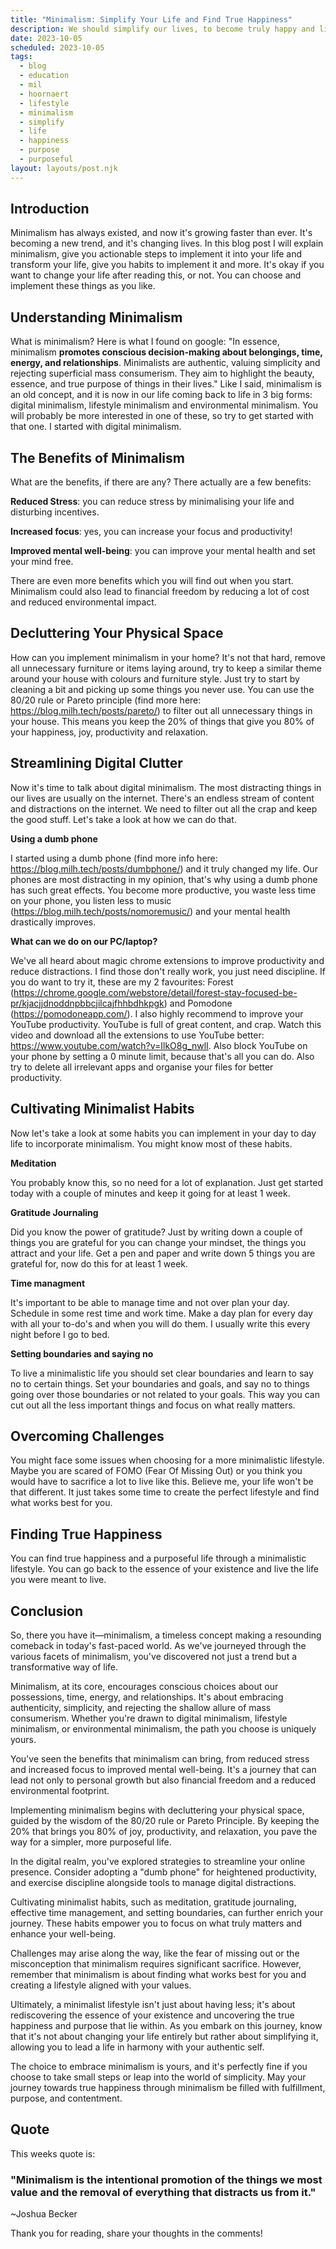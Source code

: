 ```yaml
---
title: "Minimalism: Simplify Your Life and Find True Happiness"
description: We should simplify our lives, to become truly happy and live a better life.
date: 2023-10-05
scheduled: 2023-10-05
tags:
  - blog
  - education
  - mil
  - hoornaert
  - lifestyle
  - minimalism
  - simplify
  - life
  - happiness
  - purpose
  - purposeful
layout: layouts/post.njk
---
```

## Introduction

Minimalism has always existed, and now it's growing faster than ever. It's becoming a new trend, and it's changing lives. In this blog post I will explain minimalism, give you actionable steps to implement it into your life and transform your life, give you habits to implement it and more. It's okay if you want to change your life after reading this, or not. You can choose and implement these things as you like.

## Understanding Minimalism

What is minimalism? Here is what I found on google: "In essence, minimalism **promotes conscious decision-making about belongings, time, energy, and relationships**. Minimalists are authentic, valuing simplicity and rejecting superficial mass consumerism. They aim to highlight the beauty, essence, and true purpose of things in their lives." Like I said, minimalism is an old concept, and it is now in our life coming back to life in 3 big forms: digital minimalism, lifestyle minimalism and environmental minimalism. You will probably be more interested in one of these, so try to get started with that one. I started with digital minimalism.

## The Benefits of Minimalism

What are the benefits, if there are any? There actually are a few benefits:

**Reduced Stress**: you can reduce stress by minimalising your life and disturbing incentives.

**Increased focus**: yes, you can increase your focus and productivity!

**Improved mental well-being**: you can improve your mental health and set your mind free.

There are even more benefits which you will find out when you start. Minimalism could also lead to financial freedom by reducing a lot of cost and reduced environmental impact.

## Decluttering Your Physical Space

How can you implement minimalism in your home? It's not that hard, remove all unnecessary furniture or items laying around, try to keep a similar theme around your house with colours and furniture style. Just try to start by cleaning a bit and picking up some things you never use. You can use the 80/20 rule or Pareto principle (find more here: https://blog.milh.tech/posts/pareto/) to filter out all unnecessary things in your house. This means you keep the 20% of things that give you 80% of your happiness, joy, productivity and relaxation.

## Streamlining Digital Clutter

Now it's time to talk about digital minimalism. The most distracting things in our lives are usually on the internet. There's an endless stream of content and distractions on the internet. We need to filter out all the crap and keep the good stuff. Let's take a look at how we can do that.

**Using a dumb phone**

I started using a dumb phone (find more info here: https://blog.milh.tech/posts/dumbphone/) and it truly changed my life. Our phones are most distracting in my opinion, that's why using a dumb phone has such great effects. You become more productive, you waste less time on your phone, you listen less to music (https://blog.milh.tech/posts/nomoremusic/) and your mental health drastically improves.

**What can we do on our PC/laptop?**

We've all heard about magic chrome extensions to improve productivity and reduce distractions. I find those don't really work, you just need discipline. If you do want to try it, these are my 2 favourites: Forest (https://chrome.google.com/webstore/detail/forest-stay-focused-be-pr/kjacjjdnoddnpbbcjilcajfhhbdhkpgk) and Pomodone (https://pomodoneapp.com/).
I also highly recommend to improve your YouTube productivity. YouTube is full of great content, and crap. Watch this video and download all the extensions to use YouTube better: https://www.youtube.com/watch?v=IlkO8g_nwlI. Also block YouTube on your phone by setting a 0 minute limit, because that's all you can do. 
Also try to delete all irrelevant apps and organise your files for better productivity.

## Cultivating Minimalist Habits

Now let's take a look at some habits you can implement in your day to day life to incorporate minimalism. You might know most of these habits.

**Meditation**

You probably know this, so no need for a lot of explanation. Just get started today with a couple of minutes and keep it going for at least 1 week.

**Gratitude Journaling**

Did you know the power of gratitude? Just by writing down a couple of things you are grateful for you can change your mindset, the things you attract and your life. Get a pen and paper and write down 5 things you are grateful for, now do this for at least 1 week.

**Time managment**

It's important to be able to manage time and not over plan your day. Schedule in some rest time and work time. Make a day plan for every day with all your to-do's and when you will do them. I usually write this every night before I go to bed.

**Setting boundaries and saying no**

To live a minimalistic life you should set clear boundaries and learn to say no to certain things. Set your boundaries and goals, and say no to things going over those boundaries or not related to your goals. This way you can cut out all the less important things and focus on what really matters.

## Overcoming Challenges

You might face some issues when choosing for a more minimalistic lifestyle. Maybe you are scared of FOMO (Fear Of Missing Out) or you think you would have to sacrifice a lot to live like this. Believe me, your life won't be that different. It just takes some time to create the perfect lifestyle and find what works best for you.

## Finding True Happiness

You can find true happiness and a purposeful life through a minimalistic lifestyle. You can go back to the essence of your existence and live the life you were meant to live. 

## Conclusion

So, there you have it—minimalism, a timeless concept making a resounding comeback in today's fast-paced world. As we've journeyed through the various facets of minimalism, you've discovered not just a trend but a transformative way of life.

Minimalism, at its core, encourages conscious choices about our possessions, time, energy, and relationships. It's about embracing authenticity, simplicity, and rejecting the shallow allure of mass consumerism. Whether you're drawn to digital minimalism, lifestyle minimalism, or environmental minimalism, the path you choose is uniquely yours.

You've seen the benefits that minimalism can bring, from reduced stress and increased focus to improved mental well-being. It's a journey that can lead not only to personal growth but also financial freedom and a reduced environmental footprint.

Implementing minimalism begins with decluttering your physical space, guided by the wisdom of the 80/20 rule or Pareto Principle. By keeping the 20% that brings you 80% of joy, productivity, and relaxation, you pave the way for a simpler, more purposeful life.

In the digital realm, you've explored strategies to streamline your online presence. Consider adopting a "dumb phone" for heightened productivity, and exercise discipline alongside tools to manage digital distractions.

Cultivating minimalist habits, such as meditation, gratitude journaling, effective time management, and setting boundaries, can further enrich your journey. These habits empower you to focus on what truly matters and enhance your well-being.

Challenges may arise along the way, like the fear of missing out or the misconception that minimalism requires significant sacrifice. However, remember that minimalism is about finding what works best for you and creating a lifestyle aligned with your values.

Ultimately, a minimalist lifestyle isn't just about having less; it's about rediscovering the essence of your existence and uncovering the true happiness and purpose that lie within. As you embark on this journey, know that it's not about changing your life entirely but rather about simplifying it, allowing you to lead a life in harmony with your authentic self.

The choice to embrace minimalism is yours, and it's perfectly fine if you choose to take small steps or leap into the world of simplicity. May your journey towards true happiness through minimalism be filled with fulfillment, purpose, and contentment.

## Quote

This weeks quote is:

### "Minimalism is the intentional promotion of the things we most value and the removal of everything that distracts us from it." 
~Joshua Becker

Thank you for reading, share your thoughts in the comments!
